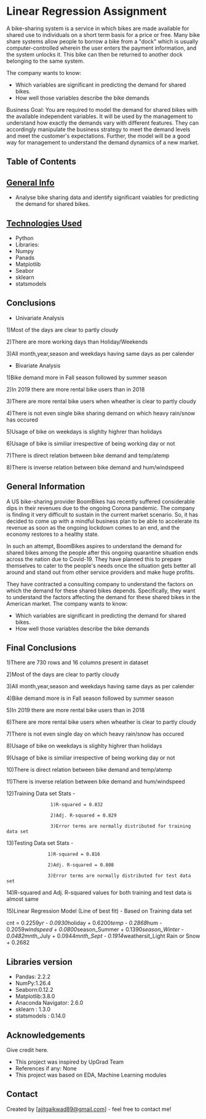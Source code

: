 # Linear Regression Assignment
A bike-sharing system is a service in which bikes are made available for shared use to individuals on a short term basis for a price or free. Many bike share systems allow people to borrow a bike from a "dock" which is usually computer-controlled wherein the user enters the payment information, and the system unlocks it. This bike can then be returned to another dock belonging to the same system.

The company wants to know:
- Which variables are significant in predicting the demand for shared bikes.
- How well those variables describe the bike demands

Business Goal:
You are required to model the demand for shared bikes with the available independent variables. It will be used by the management to understand how exactly the demands vary with different features. They can accordingly manipulate the business strategy to meet the demand levels and meet the customer's expectations. Further, the model will be a good way for management to understand the demand dynamics of a new market. 

## Table of Contents

## [General Info](#general-information)
- Analyse bike sharing data and identify significant vaiables for predicting the demand for shared bikes.

## [Technologies Used](#technologies-used)
- Python
- Libraries:
- Numpy	
- Panads
- Matplotlib
- Seabor
- sklearn
- statsmodels

## Conclusions
- Univariate Analysis

1)Most of the days are clear to partly cloudy

2)There are more working days than Holiday/Weekends

3)All month,year,season and weekdays having same days as per calender

- Bivariate Analysis

1)Bike demand more in Fall season followed by summer season

2)In 2019 there are more rental bike users than in 2018

3)There are more rental bike users when wheather is clear to partly cloudy

4)There is not even single bike sharing demand on which heavy rain/snow has occured

5)Usage of bike on weekdays is slighlty highrer than holidays

6)Usage of bike is similiar irrespective of being working day or not

7)There is direct relation between bike demand and temp/atemp

8)There is inverse relation between bike demand and hum/windspeed

<!-- You can include any other section that is pertinent to your problem -->

## General Information

A US bike-sharing provider BoomBikes has recently suffered considerable dips in their revenues due to the ongoing Corona pandemic. The company is finding it very difficult to sustain in the current market scenario. So, it has decided to come up with a mindful business plan to be able to accelerate its revenue as soon as the ongoing lockdown comes to an end, and the economy restores to a healthy state. 


In such an attempt, BoomBikes aspires to understand the demand for shared bikes among the people after this ongoing quarantine situation ends across the nation due to Covid-19. They have planned this to prepare themselves to cater to the people's needs once the situation gets better all around and stand out from other service providers and make huge profits.


They have contracted a consulting company to understand the factors on which the demand for these shared bikes depends. Specifically, they want to understand the factors affecting the demand for these shared bikes in the American market. The company wants to know:

- Which variables are significant in predicting the demand for shared bikes.
- How well those variables describe the bike demands

## Final Conclusions

1)There are 730 rows and 16 columns present in dataset

2)Most of the days are clear to partly cloudy

3)All month,year,season and weekdays having same days as per calender

4)Bike demand more is in Fall season followed by summer season

5)In 2019 there are more rental bike users than in 2018

6)There are more rental bike users when wheather is clear to partly cloudy

7)There is not even single day on which heavy rain/snow has occured

8)Usage of bike on weekdays is slighlty highrer than holidays

9)Usage of bike is similiar irrespective of being working day or not

10)There is direct relation between bike demand and temp/atemp

11)There is inverse relation between bike demand and hum/windspeed

12)Training Data set Stats - 

                    1)R-squared = 0.832

                    2)Adj. R-squared = 0.829

                    3)Error terms are normally distributed for training data set
13)Testing Data set Stats - 

                   1)R-squared = 0.816

                   2)Adj. R-squared = 0.808

                   3)Error terms are normally distributed for test data set
                   
14)R-squared and Adj. R-squared values for both training and test data is almost same

15)Linear Regression Model (Line of best fit) - Based on Training data set

cnt = 0.2259*yr - 0.0930*holiday + 0.6200*temp - 0.2868*hum - 0.2059*windspeed + 0.0800*season_Summer + 0.1390*season_Winter - 0.0482*mnth_July + 0.0944*mnth_Sept - 0.1914*weathersit_Light Rain or Snow + 0.2682 

## Libraries version
- Pandas: 2.2.2
- NumPy:1.26.4
- Seaborn:0.12.2
- Matplotlib:3.8.0
- Anaconda Navigator: 2.6.0
- sklearn : 1.3.0
- statsmodels : 0.14.0

## Acknowledgements
Give credit here.
- This project was inspired by UpGrad Team
- References if any: None
- This project was based on EDA, Machine Learning modules


## Contact
Created by [ajitgaikwad89@gmail.com] - feel free to contact me!
